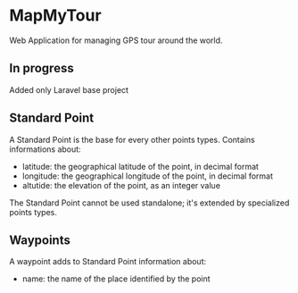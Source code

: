# MapMyTour
Web Application for managing GPS tour around the world.

## In progress
Added only Laravel base project

## Standard Point
A Standard Point is the base for every other points types. Contains informations about:
- latitude: the geographical latitude of the point, in decimal format
- longitude: the geographical longitude of the point, in decimal format
- altutide: the elevation of the point, as an integer value

The Standard Point cannot be used standalone; it's extended by specialized points types.

## Waypoints
A waypoint adds to Standard Point information about:
- name: the name of the place identified by the point
